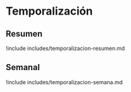 # Temporalización

## Resumen

!include includes/temporalizacion-resumen.md

## Semanal

!include includes/temporalizacion-semana.md
